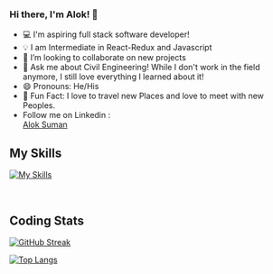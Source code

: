 ### Hi there, I'm Alok! 👋

- 💻 I'm aspiring full stack software developer!
- 💡 I am Intermediate in React-Redux and Javascript
- 👯 I’m looking to collaborate on new projects
- 💬 Ask me about Civil Engineering! While I don't work in the field anymore, I still love everything I learned about it!
- 😄 Pronouns: He/His
- 🎸 Fun Fact: I love to travel new Places and love to meet with new Peoples.
-  Follow me on Linkedin : <div class="badge-base LI-profile-badge" data-locale="en_US" data-size="medium" data-theme="light" data-type="HORIZONTAL" data-vanity="aloksuman010" data-version="v1"><a class="badge-base__link LI-simple-link" href="https://in.linkedin.com/in/aloksuman010?trk=profile-badge">Alok Suman</a></div>
              


## My Skills
[![My Skills](https://skills.thijs.gg/icons?i=js,react,redux,express,nodejs,html,css,vscode,postman,git&perline=10&theme=light)](https://skills.thijs.gg)

<br />

## Coding Stats

[![GitHub Streak](https://streak-stats.demolab.com/?user=Alokray007&theme=transparent)](https://git.io/streak-stats)

[![Top Langs](https://github-readme-stats.vercel.app/api/top-langs/?username=Alokray007&layout=compact&count_private=true&theme=transparent)](https://github.com/anuraghazra/github-readme-stats)
